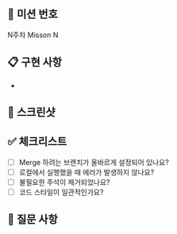 <!-- PR 제목은 "Create Week{주차} Mission{번호}" 으로 작성 -->
<!-- ex) Create Week1 Mission1 -->

## 📝 미션 번호

<!-- 주차와 미션 번호를 넣어주세요 -->

N주차 Misson N

## 📋 구현 사항

<!-- 구현한 내용을 bullet point로 작성해주세요 -->

-

## 📎 스크린샷

<!-- 미션 구현 화면의 스크린샷을 첨부해주세요 -->

## ✅ 체크리스트

- [ ] Merge 하려는 브랜치가 올바르게 설정되어 있나요?
- [ ] 로컬에서 실행했을 때 에러가 발생하지 않나요?
- [ ] 불필요한 주석이 제거되었나요?
- [ ] 코드 스타일이 일관적인가요?

## 🤔 질문 사항

<!-- 다른 스터디원들에게 궁금한 점이 있다면 작성해주세요 -->

